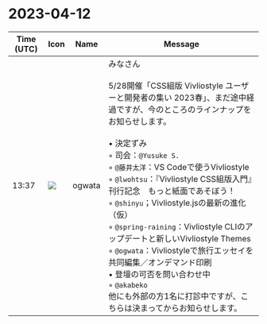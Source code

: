 # 2023-04-12

|Time (UTC)|Icon|Name|Message|
|---|---|---|---|
|13:37|![](https://avatars.slack-edge.com/2019-11-22/845042642576_070441337abaca9fb7b3_72.png)|ogwata|みなさん<br><br>5/28開催「CSS組版 Vivliostyle ユーザーと開発者の集い 2023春」、まだ途中経過ですが、今のところのラインナップをお知らせします。<br><br>• 決定ずみ<br>    ◦ 司会：`@Yusuke S.`<br>    ◦ `@藤井太洋`：VS Codeで使うVivliostyle<br>    ◦ `@lwohtsu`：『Vivliostyle CSS組版入門』刊行記念　もっと紙面であそぼう！<br>    ◦ `@shinyu`；Vivliostyle.jsの最新の進化（仮）<br>    ◦ `@spring-raining`：Vivliostyle CLIのアップデートと新しいVivliostyle Themes<br>    ◦ `@ogwata`：Vivliostyleで旅行エッセイを共同編集／オンデマンド印刷<br>• 登壇の可否を問い合わせ中<br>    ◦ `@akabeko`<br>他にも外部の方1名に打診中ですが、こちらは決まってからお知らせします。|
